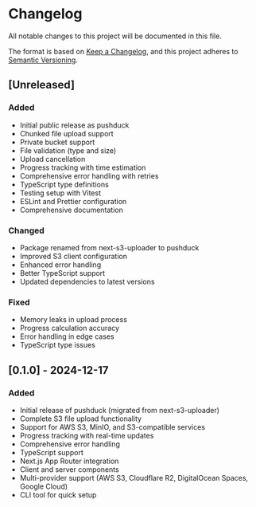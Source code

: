 # Changelog

All notable changes to this project will be documented in this file.

The format is based on [Keep a Changelog](https://keepachangelog.com/en/1.0.0/),
and this project adheres to [Semantic Versioning](https://semver.org/spec/v2.0.0.html).

## [Unreleased]

### Added

- Initial public release as pushduck
- Chunked file upload support
- Private bucket support
- File validation (type and size)
- Upload cancellation
- Progress tracking with time estimation
- Comprehensive error handling with retries
- TypeScript type definitions
- Testing setup with Vitest
- ESLint and Prettier configuration
- Comprehensive documentation

### Changed

- Package renamed from next-s3-uploader to pushduck
- Improved S3 client configuration
- Enhanced error handling
- Better TypeScript support
- Updated dependencies to latest versions

### Fixed

- Memory leaks in upload process
- Progress calculation accuracy
- Error handling in edge cases
- TypeScript type issues

## [0.1.0] - 2024-12-17

### Added

- Initial release of pushduck (migrated from next-s3-uploader)
- Complete S3 file upload functionality
- Support for AWS S3, MinIO, and S3-compatible services
- Progress tracking with real-time updates
- Comprehensive error handling
- TypeScript support
- Next.js App Router integration
- Client and server components
- Multi-provider support (AWS S3, Cloudflare R2, DigitalOcean Spaces, Google Cloud)
- CLI tool for quick setup
